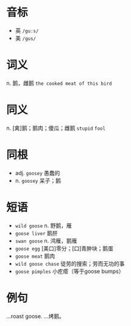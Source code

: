 # 音标

- 英 `/guːs/`
- 美 `/ɡus/`

# 词义

n. 鹅，雌鹅
`the cooked meat of this bird`

# 同义

n. [禽]鹅；鹅肉；傻瓜；雌鹅
`stupid` `fool`

# 同根

- adj. `goosey` 愚蠢的
- n. `goosey` 呆子；鹅

# 短语

- `wild goose` n. 野鹅，雁
- `goose liver` 鹅肝
- `swan goose` n. 鸿雁，鹅雁
- `goose egg` [美口]零分；[口]青肿块；鹅蛋
- `goose meat` 鹅肉
- `wild goose chase` 徒劳的搜索；劳而无功的事
- `goose pimples` 小疙瘩（等于goose bumps）

# 例句

...roast goose.
…烤鹅。


